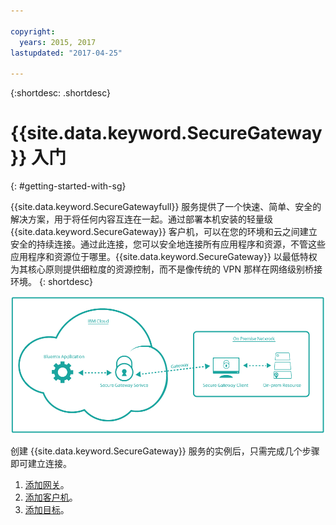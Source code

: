 ```yaml
---

copyright:
  years: 2015, 2017
lastupdated: "2017-04-25"

---
```

{:shortdesc: .shortdesc}

# {{site.data.keyword.SecureGateway}} 入门
{: #getting-started-with-sg}

{{site.data.keyword.SecureGatewayfull}} 服务提供了一个快速、简单、安全的解决方案，用于将任何内容互连在一起。通过部署本机安装的轻量级 {{site.data.keyword.SecureGateway}} 客户机，可以在您的环境和云之间建立安全的持续连接。通过此连接，您可以安全地连接所有应用程序和资源，不管这些应用程序和资源位于哪里。{{site.data.keyword.SecureGateway}} 以最低特权为其核心原则提供细粒度的资源控制，而不是像传统的 VPN 那样在网络级别桥接环境。
{: shortdesc}

![{{site.data.keyword.SecureGateway}} 体系结构](./images/diagramSGW.png?raw=true "{{site.data.keyword.SecureGateway}} 体系结构")

创建 {{site.data.keyword.SecureGateway}} 服务的实例后，只需完成几个步骤即可建立连接。

1. [添加网关](/docs/services/SecureGateway?topic=securegateway-add-sg-gw)。
2. [添加客户机](/docs/services/SecureGateway?topic=securegateway-add-client)。
3. [添加目标](/docs/services/SecureGateway?topic=securegateway-add-dest)。
